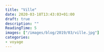 ```yaml
---
title: "Ville"
date: 2020-03-18T13:43:03+01:00
draft: true
description: ""
ReadingTime: 5
images: ["/images/blog/2019/03/ville.jpg"]
categories:
- voyage
---
```


